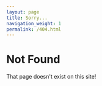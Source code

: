 ```yaml
---
layout: page
title: Sorry...
navigation_weight: 1
permalink: /404.html
---
```

# Not Found

That page doesn't exist on this site!

<script>
  // on 2016-02-01 GitHub Pages upgraded to Jekyll3, which broke all blog posts with trailing slashes
  // and there are tons of links out there on the web to posts with a trailing slash, so can't ignore it
  var url = location.href;
  if(url.substr(url.length - 1) === '/') {
    window.location = url.substr(0, url.length - 1);
  }
</script>

